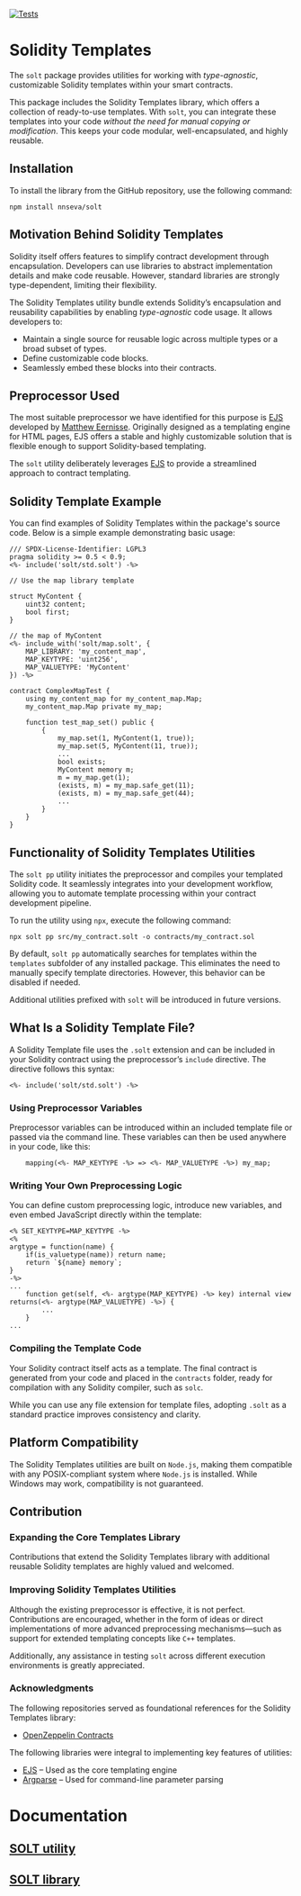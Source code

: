 [![Tests](https://github.com/nnseva/solt/actions/workflows/test.yml/badge.svg)](https://github.com/nnseva/solt/actions/workflows/test.yml)

# Solidity Templates

The `solt` package provides utilities for working with _type-agnostic_, customizable Solidity templates within your smart contracts.

This package includes the Solidity Templates library, which offers a collection of ready-to-use templates. With `solt`, you can integrate these templates into your code _without the need for manual copying or modification_. This keeps your code modular, well-encapsulated, and highly reusable.

## Installation

To install the library from the GitHub repository, use the following command:

```
npm install nnseva/solt
```

## Motivation Behind Solidity Templates

Solidity itself offers features to simplify contract development through encapsulation. Developers can use libraries to abstract implementation details and make code reusable. However, standard libraries are strongly type-dependent, limiting their flexibility.

The Solidity Templates utility bundle extends Solidity’s encapsulation and reusability capabilities by enabling _type-agnostic_ code usage. It allows developers to:

-   Maintain a single source for reusable logic across multiple types or a broad subset of types.
-   Define customizable code blocks.
-   Seamlessly embed these blocks into their contracts.

## Preprocessor Used

The most suitable preprocessor we have identified for this purpose is [EJS](https://github.com/mde/ejs) developed by [Matthew Eernisse](https://github.com/mde). 
Originally designed as a templating engine for HTML pages, EJS offers a stable and highly customizable solution that is flexible enough to support Solidity-based templating.

The `solt` utility deliberately leverages [EJS](https://github.com/mde/ejs) to provide a streamlined approach to contract templating.

## Solidity Template Example

You can find examples of Solidity Templates within the package's source code. Below is a simple example demonstrating basic usage:

```
/// SPDX-License-Identifier: LGPL3
pragma solidity >= 0.5 < 0.9;
<%- include('solt/std.solt') -%>

// Use the map library template

struct MyContent {
    uint32 content;
    bool first;
}

// the map of MyContent
<%- include_with('solt/map.solt', {
    MAP_LIBRARY: 'my_content_map',
    MAP_KEYTYPE: 'uint256',
    MAP_VALUETYPE: 'MyContent'
}) -%>

contract ComplexMapTest {
    using my_content_map for my_content_map.Map;
    my_content_map.Map private my_map;
    
    function test_map_set() public {
        {
            my_map.set(1, MyContent(1, true));
            my_map.set(5, MyContent(11, true));
            ...
            bool exists;
            MyContent memory m;
            m = my_map.get(1);
            (exists, m) = my_map.safe_get(11);
            (exists, m) = my_map.safe_get(44);
            ...
        }
    }
}
```

## Functionality of Solidity Templates Utilities

The `solt pp` utility initiates the preprocessor and compiles your templated Solidity code. It seamlessly integrates into your development workflow, allowing you to automate template processing within your contract development pipeline.

To run the utility using `npx`, execute the following command:

```
npx solt pp src/my_contract.solt -o contracts/my_contract.sol
```

By default, `solt pp` automatically searches for templates within the `templates` subfolder of any installed package. This eliminates the need to manually specify template directories. However, this behavior can be disabled if needed.

Additional utilities prefixed with `solt` will be introduced in future versions.

## What Is a Solidity Template File?

A Solidity Template file uses the `.solt` extension and can be included in your Solidity contract using the preprocessor’s `include` directive. The directive follows this syntax:

```
<%- include('solt/std.solt') -%>
```

### Using Preprocessor Variables

Preprocessor variables can be introduced within an included template file or passed via the command line. These variables can then be used anywhere in your code, like this:

```
    mapping(<%- MAP_KEYTYPE -%> => <%- MAP_VALUETYPE -%>) my_map;
```


### Writing Your Own Preprocessing Logic

You can define custom preprocessing logic, introduce new variables, and even embed JavaScript directly within the template:

```
<% SET_KEYTYPE=MAP_KEYTYPE -%>
<%
argtype = function(name) {
    if(is_valuetype(name)) return name;
    return `${name} memory`;
}
-%>
...
    function get(self, <%- argtype(MAP_KEYTYPE) -%> key) internal view returns(<%- argtype(MAP_VALUETYPE) -%>) {
        ...
    }
...
```

### Compiling the Template Code

Your Solidity contract itself acts as a template. The final contract is generated from your code and placed in the `contracts` folder, ready for compilation with any Solidity compiler, such as `solc`.

While you can use any file extension for template files, adopting `.solt` as a standard practice improves consistency and clarity.


## Platform Compatibility

The Solidity Templates utilities are built on `Node.js`, making them compatible with any POSIX-compliant system where `Node.js` is installed. While Windows may work, compatibility is not guaranteed.

## Contribution

### Expanding the Core Templates Library

Contributions that extend the Solidity Templates library with additional reusable Solidity templates are highly valued and welcomed.

### Improving Solidity Templates Utilities

Although the existing preprocessor is effective, it is not perfect. Contributions are encouraged, whether in the form of ideas or direct implementations of more advanced preprocessing mechanisms—such as support for extended templating concepts like `C++` templates.

Additionally, any assistance in testing `solt` across different execution environments is greatly appreciated.

### Acknowledgments

The following repositories served as foundational references for the Solidity Templates library:

- [OpenZeppelin Contracts](https://github.com/OpenZeppelin/openzeppelin-contracts)

The following libraries were integral to implementing key features of utilities:

- [EJS](https://github.com/mde/ejs) – Used as the core templating engine
- [Argparse](https://github.com/nodeca/argparse) – Used for command-line parameter parsing

# Documentation

## [SOLT utility](docs/solt-utility.md)

## [SOLT library](docs/solt-library.md)

